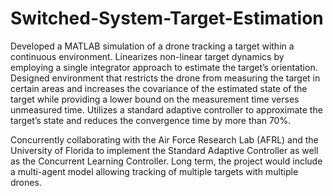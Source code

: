 # Switched-System-Target-Estimation
Developed a MATLAB simulation of a drone tracking a target within a continuous environment. Linearizes non-linear target dynamics by employing a single integrator approach to estimate the target’s orientation. Designed environment that restricts the drone from measuring the target in certain areas and increases the covariance of the estimated state of the target while providing a lower bound on the measurement time verses unmeasured time. Utilizes a standard adaptive controller to approximate the target’s state and reduces the convergence time by more than 70%.

Concurrently collaborating with the Air Force Research Lab (AFRL) and the University of Florida to implement the Standard Adaptive Controller as well as the Concurrent Learning Controller. Long term, the project would include a multi-agent model allowing tracking of multiple targets with multiple drones.

